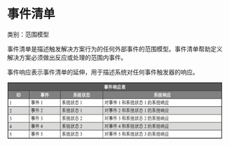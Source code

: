 # 事件清单

类别：范围模型

事件清单是描述触发解决方案行为的任何外部事件的范围模型。事件清单帮助定义解决方案必须做出反应或处理的范围内事件。

事件响应表示事件清单的延伸，用于描述系统对任何事件触发器的响应。

![](../../../images/事件响应表.png)